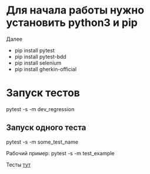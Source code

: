 # Для начала работы нужно установить python3 и pip

Далее

- pip install pytest
- pip install pytest-bdd
- pip install selenium
- pip install gherkin-official

# Запуск тестов

pytest -s -m dev_regression

## Запуск одного теста

pytest -s -m some_test_name

Рабочий пример:
pytest -s -m test_example

Тесты [тут](./tests/features/core/main_page.feature)
